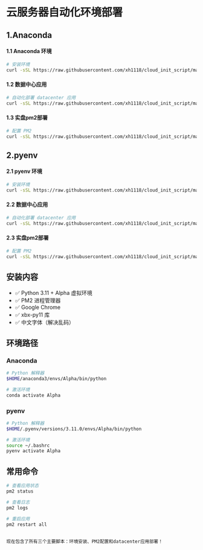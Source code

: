 # 云服务器自动化环境部署

## 1.Anaconda

#### 1.1 Anaconda 环境
```bash
# 安装环境
curl -sSL https://raw.githubusercontent.com/xh1118/cloud_init_script/main/conda_install.sh | bash
```

#### 1.2 数据中心应用
```bash
# 自动化部署 datacenter 应用
curl -sSL https://raw.githubusercontent.com/xh1118/cloud_init_script/main/conda_datacenter_auto.sh | bash
```

#### 1.3 实盘pm2部署
```bash
# 配置 PM2
curl -sSL https://raw.githubusercontent.com/xh1118/cloud_init_script/main/conda_pm2_json.sh | bash
```
## 2.pyenv
#### 2.1 pyenv 环境
```bash
# 安装环境
curl -sSL https://raw.githubusercontent.com/xh1118/cloud_init_script/main/pyenv_install.sh | bash
```
#### 2.2 数据中心应用
```bash
# 自动化部署 datacenter 应用
curl -sSL https://raw.githubusercontent.com/xh1118/cloud_init_script/main/pyenv_datacenter_auto.sh | bash
```

#### 2.3 实盘pm2部署
```bash
# 配置 PM2
curl -sSL https://raw.githubusercontent.com/xh1118/cloud_init_script/main/pyenv_pm2_json.sh | bash
```



## 安装内容

- ✅ Python 3.11 + Alpha 虚拟环境
- ✅ PM2 进程管理器
- ✅ Google Chrome
- ✅ xbx-py11 库
- ✅ 中文字体（解决乱码）

## 环境路径

### Anaconda
```bash
# Python 解释器
$HOME/anaconda3/envs/Alpha/bin/python

# 激活环境
conda activate Alpha
```

### pyenv
```bash
# Python 解释器
$HOME/.pyenv/versions/3.11.0/envs/Alpha/bin/python

# 激活环境
source ~/.bashrc
pyenv activate Alpha
```

## 常用命令

```bash
# 查看应用状态
pm2 status

# 查看日志
pm2 logs

# 重启应用
pm2 restart all
```
```

现在包含了所有三个主要脚本：环境安装、PM2配置和datacenter应用部署！